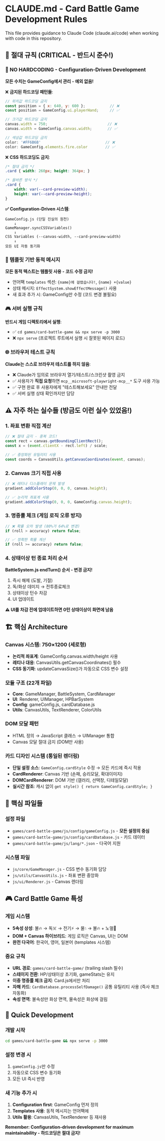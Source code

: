 # CLAUDE.md - Card Battle Game Development Rules

This file provides guidance to Claude Code (claude.ai/code) when working with code in this repository.

## 🔴 절대 규칙 (CRITICAL - 반드시 준수!)

### 🚨 NO HARDCODING - Configuration-Driven Development
**모든 수치는 GameConfig에서 관리 - 예외 없음!**

❌ **금지된 하드코딩 패턴들**:
```javascript
// 위치값 하드코딩 금지
const position = { x: 640, y: 600 };           // ❌
const position = GameConfig.ui.playerHand;     // ✅

// 크기값 하드코딩 금지
canvas.width = 750;                           // ❌
canvas.width = GameConfig.canvas.width;       // ✅

// 색상값 하드코딩 금지
color: '#FF6B6B'                             // ❌
color: GameConfig.elements.fire.color        // ✅
```

❌ **CSS 하드코딩도 금지**:
```css
/* 절대 금지 */
.card { width: 260px; height: 364px; }

/* 올바른 방식 */
.card {
    width: var(--card-preview-width);
    height: var(--card-preview-height);
}
```

**✅ Configuration-Driven 시스템**:
```
GameConfig.js (단일 진실의 원천)
    ↓
GameManager.syncCSSVariables()
    ↓
CSS Variables (--canvas-width, --card-preview-width)
    ↓
모든 UI 자동 동기화
```

### 🎯 템플릿 기반 동적 메시지
**모든 동적 텍스트는 템플릿 사용 - 코드 수정 금지!**
- 언어팩 `templates` 섹션: `{name}에 걸렸습니다!`, `{name} +{value}`
- 상태 메시지: `EffectSystem.showEffectMessage()` 사용
- 새 효과 추가 시: GameConfig만 수정 (코드 변경 불필요)

### 🎮 서버 실행 규칙
**반드시 게임 디렉토리에서 실행**:
- ✅ `cd games/card-battle-game && npx serve -p 3000`
- ❌ `npx serve` (프로젝트 루트에서 실행 시 잘못된 페이지 로드)

### 🌐 브라우저 테스트 규칙
**Claude는 스스로 브라우저 테스트를 하지 않음**:
- ❌ Claude가 임의로 브라우저 열기/테스트/스크린샷 촬영 금지
- ✅ 사용자가 **직접 요청**하면 `mcp__microsoft-playwright-mcp__*` 도구 사용 가능
- ✅ 구현 완료 후 사용자에게 "테스트해보세요" 안내만 전달
- ✅ 서버 실행 상태 확인까지만 담당

## ⚠️ 자주 하는 실수들 (방금도 이런 실수 있었음!)

### 1. 좌표 변환 직접 계산
```javascript
// ❌ 절대 금지 - 중복 코드!
const rect = canvas.getBoundingClientRect();
const x = (event.clientX - rect.left) / scale;

// ✅ 중앙화된 유틸리티 사용
const coords = CanvasUtils.getCanvasCoordinates(event, canvas);
```

### 2. Canvas 크기 직접 사용
```javascript
// ❌ 레티나 디스플레이 문제 발생
gradient.addColorStop(0, 0, 0, canvas.height);

// ✅ 논리적 좌표계 사용
gradient.addColorStop(0, 0, 0, GameConfig.canvas.height);
```

### 3. 명중률 체크 (게임 로직 오류 방지)
```javascript
// ❌ 확률 오차 발생 (80%가 64%로 변경)
if (roll > accuracy) return false;

// ✅ 정확한 확률 계산
if (roll >= accuracy) return false;
```

### 4. 상태이상 턴 종료 처리 순서
**BattleSystem.js endTurn() 순서 - 변경 금지!**
1. 즉시 해제 (도발, 기절)
2. 독/화상 데미지 → 전투종료체크
3. 상태이상 턴수 차감
4. UI 업데이트

**⚠️ UI를 차감 전에 업데이트하면 0턴 상태이상이 화면에 남음**

## 🏗️ 핵심 Architecture

### Canvas 시스템: 750×1200 (세로형)
- **논리적 좌표계**: GameConfig.canvas.width/height 사용
- **레티나 대응**: CanvasUtils.getCanvasCoordinates() 필수
- **CSS 동기화**: updateCanvasSize()가 자동으로 CSS 변수 설정

### 모듈 구조 (22개 파일)
- **Core**: GameManager, BattleSystem, CardManager
- **UI**: Renderer, UIManager, HPBarSystem
- **Config**: gameConfig.js, cardDatabase.js
- **Utils**: CanvasUtils, TextRenderer, ColorUtils

### DOM 모달 패턴
- HTML 정의 → JavaScript 클래스 → UIManager 통합
- Canvas 모달 절대 금지 (DOM만 사용)

### 카드 디자인 시스템 (통일된 렌더링)
- **단일 설정 소스**: `GameConfig.cardStyle` 수정 → 모든 카드에 즉시 적용
- **CardRenderer**: Canvas 기반 (손패, 승리모달, 확대이미지)
- **DOMCardRenderer**: DOM 기반 (갤러리, 선택창, 디테일모달)
- **실시간 참조**: 캐시 없이 `get style() { return GameConfig.cardStyle; }`

## 📁 핵심 파일들

### 설정 파일
- `games/card-battle-game/js/config/gameConfig.js` - **모든 설정의 중심**
- `games/card-battle-game/js/config/cardDatabase.js` - 카드 데이터
- `games/card-battle-game/js/lang/*.json` - 다국어 지원

### 시스템 파일
- `js/core/GameManager.js` - CSS 변수 동기화 담당
- `js/utils/CanvasUtils.js` - 좌표 변환 중앙화
- `js/ui/Renderer.js` - Canvas 렌더링

## 🎮 Card Battle Game 특성

### 게임 시스템
- **5속성 상성**: 불🔥 → 독☠️ → 전기⚡ → 물💧 → 불🔥 + 노멀👊
- **DOM + Canvas 하이브리드**: 게임 로직은 Canvas, UI는 DOM
- **완전 다국어**: 한국어, 영어, 일본어 (templates 시스템)

### 중요 규칙
- **URL 경로**: `games/card-battle-game/` (trailing slash 필수)
- **스테이지 전환**: HP/상태이상 초기화, gameStats는 유지
- **이중 명중률 체크 금지**: Card.js에서만 처리
- **자해 카드**: `CardDatabase.processSelfDamage()` 공통 유틸리티 사용 (즉사 체크 자동화)
- **속성 면역**: 불속성만 화상 면역, 물속성은 화상에 걸림

## 🚀 Quick Development

### 개발 시작
```bash
cd games/card-battle-game && npx serve -p 3000
```

### 설정 변경 시
1. `gameConfig.js`만 수정
2. 자동으로 CSS 변수 동기화
3. 모든 UI 즉시 반영

### 새 기능 추가 시
1. **Configuration first**: GameConfig 먼저 정의
2. **Templates 사용**: 동적 메시지는 언어팩에
3. **Utils 활용**: CanvasUtils, TextRenderer 등 재사용

**Remember: Configuration-driven development for maximum maintainability - 하드코딩은 절대 금지!**